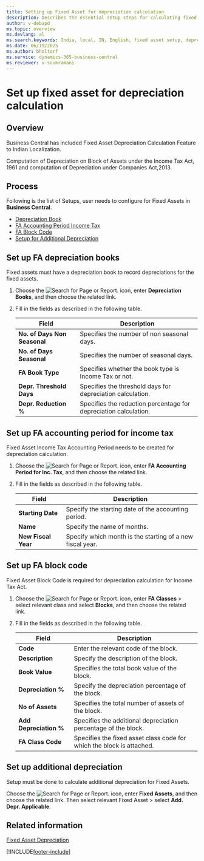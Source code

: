 ```yaml
---
title: Setting up Fixed Asset for depreciation calculation
description: Describes the essential setup steps for calculating fixed asset depreciation.
author: v-debapd
ms.topic: overview
ms.devlang: al
ms.search.keywords: India, local, IN, English, fixed asset setup, depreciation calculation, depreciation books 
ms.date: 06/19/2025
ms.author: bholtorf
ms.service: dynamics-365-business-central
ms.reviewer: v-soumramani
---
```


# Set up fixed asset for depreciation calculation

## Overview

Business Central has included Fixed Asset Depreciation Calculation Feature to Indian Localization.

Computation of Depreciation on Block of Assets under the Income Tax Act, 1961 and computation of Depreciation under Companies Act,2013.

## Process

Following is the list of Setups, user needs to configure for Fixed Assets in **Business Central**.

- [Depreciation Book](fa_overview.md#set-up-fa-depreciation-books)
- [FA Accounting Period Income Tax](fa_overview.md#set-up-fa-accounting-period-for-income-tax)
- [FA Block Code](fa_overview.md#set-up-fa-block-code)
- [Setup for Additional Depreciation](fa_overview.md#set-up-additional-depreciation)

## Set up FA depreciation books

Fixed assets must have a depreciation book to record depreciations for the fixed assets.

1. Choose the ![Search for Page or Report.](image/search_small.png "Search for Page or Report icon") icon, enter **Depreciation Books**, and then choose the related link.
1. Fill in the fields as described in the following table.

    |Field|Description|  
    |---------------------------------|---------------------------------------|
    |**No. of Days Non Seasonal**|Specifies the number of non seasonal days.|
    |**No. of Days Seasonal**|Specifies the number of seasonal days.|
    |**FA Book Type**|Specifies whether the book type is Income Tax or not.|
    |**Depr. Threshold Days**|Specifies the threshold days for depreciation calculation.|
    |**Depr. Reduction %**|Specifies the reduction percentage for depreciation calculation.|

## Set up FA accounting period for income tax

Fixed Asset Income Tax Accounting Period needs to be created for depreciation calculation.

1. Choose the ![Search for Page or Report.](image/search_small.png "Search for Page or Report icon") icon, enter **FA Accounting Period for Inc. Tax**, and then choose the related link. 
1. Fill in the fields as described in the following table.

    |Field|Description|  
    |---------------------------------|---------------------------------------|
    |**Starting Date**|Specify the starting date of the accounting period.|
    |**Name**|Specify the name of months.|
    |**New Fiscal Year**|Specify which month is the starting of a new fiscal year.|

## Set up FA block code

Fixed Asset Block Code is required for depreciation calculation for Income Tax Act.

1. Choose the ![Search for Page or Report.](image/search_small.png "Search for Page or Report icon") icon, enter **FA Classes** > select relevant class and select **Blocks**, and then choose the related link.
1. Fill in the fields as described in the following table.

    |Field|Description|  
    |---------------------------------|---------------------------------------|
    |**Code**|Enter the relevant code of the block.|  
    |**Description**|Specify the description of the block.|
    |**Book Value**|Specifies the total book value of the block.|
    |**Depreciation %**|Specify the depreciation percentage of the block.|
    |**No of Assets**|Specifies the total number of assets of the block.|
    |**Add Depreciation %**|Specifies the additional depreciation percentage of the block.|
    |**FA Class Code**|Specifies the fixed asset class code for which the block is attached.|

## Set up additional depreciation

Setup must be done to calculate additional depreciation for Fixed Assets.

Choose the ![Search for Page or Report.](image/search_small.png "Search for Page or Report icon") icon, enter **Fixed Assets**, and then choose the related link. Then select relevant Fixed Asset > select **Add. Depr. Applicable**.

## Related information

[Fixed Asset Depreciation](FA_Depreciation.md)

[!INCLUDE[footer-include](../../includes/footer-banner.md)]